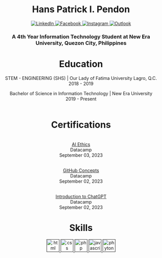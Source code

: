 <h1 align="center">Hans Patrick I. Pendon</h1>

<p align="center">
  <p align="center">
    <a href="https://www.linkedin.com/in/hans-patrick-pendon-170784265/">
        <img src="https://img.shields.io/badge/linkedin-%230077B5.svg?style=for-the-badge&logo=linkedin&logoColor=white" alt="LinkedIn">
    </a>
    <a href="https://www.facebook.com/rickpendon">
        <img src="https://img.shields.io/badge/Facebook-%231877F2.svg?style=for-the-badge&logo=Facebook&logoColor=white" alt="Facebook">
    </a>
    <a href="https://www.instagram.com/rickybabyo7/">
        <img src="https://img.shields.io/badge/Instagram-%23E4405F.svg?style=for-the-badge&logo=Instagram&logoColor=white" alt="Instagram">
    </a>
      <a href="rickypendon@outlook.com">
        <img src="https://img.shields.io/badge/Microsoft_Outlook-0078D4?style=for-the-badge&logo=microsoft-outlook&logoColor=white" alt="Outlook">
      </a> 
  </p>
  </p>
       
</p>

<h3 align="center"> A 4th Year Information Technology Student at New Era University, Quezon City, Philippines</h3>

<h1 align="center">Education</h1>
<p align="center">STEM - ENGINEERING (SHS) | Our Lady of Fatima University Lagro, Q.C. <br>
2018 - 2019 <br></p>
<p align="center">Bachelor of Science in Information Technology | New Era University <br>
2019 - Present <br><br></p>

<h1 align="center">Certifications</h1>
<p align ="center"><a href="https://www.datacamp.com/completed/statement-of-accomplishment/course/062bee16af9dc7e63054d6c0a85d39109931e09e"><br>AI Ethics</a> <br>
                   Datacamp <br>
                   September 03, 2023  </center></p>
<p align ="center">
<a href="https://www.datacamp.com/completed/statement-of-accomplishment/course/7a221f8d3a0432bb7fc4cabb4a8692d1cabe72a3"><br>GitHub Concepts</a><br>
                   Datacamp <br>
                   September 02, 2023 </center></p>
<p align ="center">
<a href="https://www.datacamp.com/completed/statement-of-accomplishment/course/1719530e35dd6bce0c4d5dd6132fc11500c10328"><br>Introduction to ChatGPT</a> <br>
                   Datacamp <br>
                   September 02, 2023 </center></p>




<h1 align="center">Skills</h1>
<p align="center"> 
  <a href="" target="_blank" rel="noreferrer"> <img src="https://img.shields.io/badge/HTML-239120?style=for-the-badge&logo=html5&logoColor=white" alt="html" width="40" height="40"/> </a> 
  <a href="" target="_blank" rel="noreferrer"> <img src="https://img.shields.io/badge/CSS-239120?&style=for-the-badge&logo=css3&logoColor=white" alt="css" width="40" height="40"/> </a> 
  <a href="" target="_blank" rel="noreferrer"> <img src="https://img.shields.io/badge/PHP-777BB4?style=for-the-badge&logo=php&logoColor=white" alt="php" width="40" height="40"/> </a>
  <a href="" target="_blank" rel="noreferrer"> <img src="https://img.shields.io/badge/JavaScript-F7DF1E?style=for-the-badge&logo=javascript&logoColor=black" alt="javascript" width="40" height="40"/> </a> 
  <a href="" target="_blank" rel="noreferrer"> <img src="https://img.shields.io/badge/Python-3776AB?style=for-the-badge&logo=python&logoColor=white" alt="phyton" width="40" height="40"/> </a>

                   

